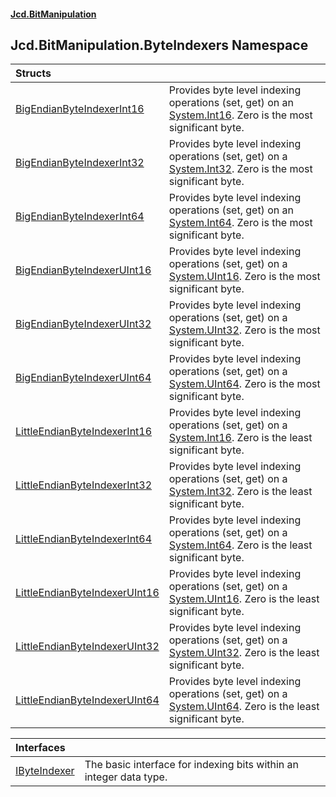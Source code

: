 #### [Jcd.BitManipulation](index.md 'index')

## Jcd.BitManipulation.ByteIndexers Namespace

| Structs                                                                                                                                                             |                                                                                                                                                                                         |
|:--------------------------------------------------------------------------------------------------------------------------------------------------------------------|:----------------------------------------------------------------------------------------------------------------------------------------------------------------------------------------|
| [BigEndianByteIndexerInt16](Jcd.BitManipulation.ByteIndexers.BigEndianByteIndexerInt16.md 'Jcd.BitManipulation.ByteIndexers.BigEndianByteIndexerInt16')             | Provides byte level indexing operations (set, get) on an [System.Int16](https://docs.microsoft.com/en-us/dotnet/api/System.Int16 'System.Int16'). Zero is the most significant byte.    |
| [BigEndianByteIndexerInt32](Jcd.BitManipulation.ByteIndexers.BigEndianByteIndexerInt32.md 'Jcd.BitManipulation.ByteIndexers.BigEndianByteIndexerInt32')             | Provides byte level indexing operations (set, get) on a [System.Int32](https://docs.microsoft.com/en-us/dotnet/api/System.Int32 'System.Int32'). Zero is the most significant byte.     |
| [BigEndianByteIndexerInt64](Jcd.BitManipulation.ByteIndexers.BigEndianByteIndexerInt64.md 'Jcd.BitManipulation.ByteIndexers.BigEndianByteIndexerInt64')             | Provides byte level indexing operations (set, get) on an [System.Int64](https://docs.microsoft.com/en-us/dotnet/api/System.Int64 'System.Int64'). Zero is the most significant byte.    |
| [BigEndianByteIndexerUInt16](Jcd.BitManipulation.ByteIndexers.BigEndianByteIndexerUInt16.md 'Jcd.BitManipulation.ByteIndexers.BigEndianByteIndexerUInt16')          | Provides byte level indexing operations (set, get) on a [System.UInt16](https://docs.microsoft.com/en-us/dotnet/api/System.UInt16 'System.UInt16'). Zero is the most significant byte.  |
| [BigEndianByteIndexerUInt32](Jcd.BitManipulation.ByteIndexers.BigEndianByteIndexerUInt32.md 'Jcd.BitManipulation.ByteIndexers.BigEndianByteIndexerUInt32')          | Provides byte level indexing operations (set, get) on a [System.UInt32](https://docs.microsoft.com/en-us/dotnet/api/System.UInt32 'System.UInt32'). Zero is the most significant byte.  |
| [BigEndianByteIndexerUInt64](Jcd.BitManipulation.ByteIndexers.BigEndianByteIndexerUInt64.md 'Jcd.BitManipulation.ByteIndexers.BigEndianByteIndexerUInt64')          | Provides byte level indexing operations (set, get) on a [System.UInt64](https://docs.microsoft.com/en-us/dotnet/api/System.UInt64 'System.UInt64'). Zero is the most significant byte.  |
| [LittleEndianByteIndexerInt16](Jcd.BitManipulation.ByteIndexers.LittleEndianByteIndexerInt16.md 'Jcd.BitManipulation.ByteIndexers.LittleEndianByteIndexerInt16')    | Provides byte level indexing operations (set, get) on a [System.Int16](https://docs.microsoft.com/en-us/dotnet/api/System.Int16 'System.Int16'). Zero is the least significant byte.    |
| [LittleEndianByteIndexerInt32](Jcd.BitManipulation.ByteIndexers.LittleEndianByteIndexerInt32.md 'Jcd.BitManipulation.ByteIndexers.LittleEndianByteIndexerInt32')    | Provides byte level indexing operations (set, get) on a [System.Int32](https://docs.microsoft.com/en-us/dotnet/api/System.Int32 'System.Int32'). Zero is the least significant byte.    |
| [LittleEndianByteIndexerInt64](Jcd.BitManipulation.ByteIndexers.LittleEndianByteIndexerInt64.md 'Jcd.BitManipulation.ByteIndexers.LittleEndianByteIndexerInt64')    | Provides byte level indexing operations (set, get) on a [System.Int64](https://docs.microsoft.com/en-us/dotnet/api/System.Int64 'System.Int64'). Zero is the least significant byte.    |
| [LittleEndianByteIndexerUInt16](Jcd.BitManipulation.ByteIndexers.LittleEndianByteIndexerUInt16.md 'Jcd.BitManipulation.ByteIndexers.LittleEndianByteIndexerUInt16') | Provides byte level indexing operations (set, get) on a [System.UInt16](https://docs.microsoft.com/en-us/dotnet/api/System.UInt16 'System.UInt16'). Zero is the least significant byte. |
| [LittleEndianByteIndexerUInt32](Jcd.BitManipulation.ByteIndexers.LittleEndianByteIndexerUInt32.md 'Jcd.BitManipulation.ByteIndexers.LittleEndianByteIndexerUInt32') | Provides byte level indexing operations (set, get) on a [System.UInt32](https://docs.microsoft.com/en-us/dotnet/api/System.UInt32 'System.UInt32'). Zero is the least significant byte. |
| [LittleEndianByteIndexerUInt64](Jcd.BitManipulation.ByteIndexers.LittleEndianByteIndexerUInt64.md 'Jcd.BitManipulation.ByteIndexers.LittleEndianByteIndexerUInt64') | Provides byte level indexing operations (set, get) on a [System.UInt64](https://docs.microsoft.com/en-us/dotnet/api/System.UInt64 'System.UInt64'). Zero is the least significant byte. |

| Interfaces                                                                                                       |                                                                    |
|:-----------------------------------------------------------------------------------------------------------------|:-------------------------------------------------------------------|
| [IByteIndexer](Jcd.BitManipulation.ByteIndexers.IByteIndexer.md 'Jcd.BitManipulation.ByteIndexers.IByteIndexer') | The basic interface for indexing bits within an integer data type. |
